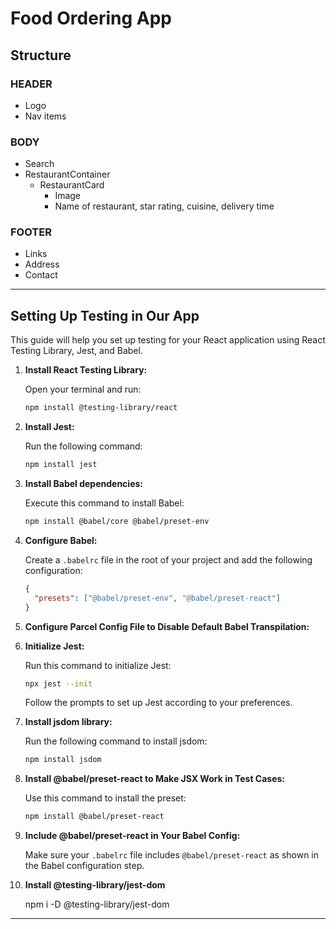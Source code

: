 # Food Ordering App

## Structure

### HEADER
- Logo
- Nav items

### BODY
- Search
- RestaurantContainer
  - RestaurantCard
    - Image
    - Name of restaurant, star rating, cuisine, delivery time

### FOOTER
- Links
- Address
- Contact

---

## Setting Up Testing in Our App

This guide will help you set up testing for your React application using React Testing Library, Jest, and Babel.

1. **Install React Testing Library:**

    Open your terminal and run:
    ```bash
    npm install @testing-library/react
    ```

2. **Install Jest:**

    Run the following command:
    ```bash
    npm install jest
    ```

3. **Install Babel dependencies:**

    Execute this command to install Babel:
    ```bash
    npm install @babel/core @babel/preset-env
    ```

4. **Configure Babel:**

    Create a `.babelrc` file in the root of your project and add the following configuration:
    ```json
    {
      "presets": ["@babel/preset-env", "@babel/preset-react"]
    }
    ```

5. **Configure Parcel Config File to Disable Default Babel Transpilation:**

6. **Initialize Jest:**

    Run this command to initialize Jest:
    ```bash
    npx jest --init
    ```

    Follow the prompts to set up Jest according to your preferences.

7. **Install jsdom library:**

    Run the following command to install jsdom:
    ```bash
    npm install jsdom
    ```

8. **Install @babel/preset-react to Make JSX Work in Test Cases:**

    Use this command to install the preset:
    ```bash
    npm install @babel/preset-react
    ```

9. **Include @babel/preset-react in Your Babel Config:**

    Make sure your `.babelrc` file includes `@babel/preset-react` as shown in the Babel configuration step.

10. **Install @testing-library/jest-dom**

    npm i -D @testing-library/jest-dom
---

